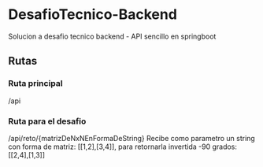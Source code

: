 # DesafioTecnico-Backend
Solucion a desafio tecnico backend - API sencillo en springboot

## Rutas

### Ruta principal
/api

### Ruta para el desafio
/api/reto/{matrizDeNxNEnFormaDeString}
Recibe como parametro un string con forma de matriz: [[1,2],[3,4]], para retornarla invertida -90 grados: [[2,4],[1,3]]
